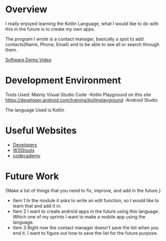 # Overview

I really enjoyed learning the Kotlin Language, what I would like to do with this in the future is to create my own apps.

The program I wrote is a contact manager, basically a spot to add contacts(Name, Phone, Email) and to be able to see all or search through them.

[Software Demo Video](https://youtu.be/lvzS42foOKc)

# Development Environment

Tools Used:
Mainly Visual Studio Code
-Kotlin Playground on this site https://developer.android.com/training/kotlinplayground 
-Android Studio

The language Used is Kotlin

# Useful Websites


- [Developers](https://developer.android.com/)
- [W3Shools](https://www.w3schools.com/kotlin/index.php)
- [codecademy](https://www.codecademy.com/catalog/language/kotlin)

# Future Work

{Make a list of things that you need to fix, improve, and add in the future.}

- Item 1 In the module it asks to write an edit function, so I would like to learn that and add it in.
- Item 2 I want to create android apps in the future using this language. Which one of my sprints I want to make a mobile app using the language.
- Item 3 Right now the contact manager doesn't save the list when you end it. I want to figure out how to save the list for the future purpose.
